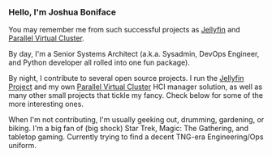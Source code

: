 ### Hello, I'm Joshua Boniface

You may remember me from such successful projects as [Jellyfin](/jellyfin) and [Parallel Virtual Cluster](/parallelvirtualcluster).

By day, I'm a Senior Systems Architect (a.k.a. Sysadmin, DevOps Engineer, and Python developer all rolled into one fun package).

By night, I contribute to several open source projects. I run the [Jellyfin Project](https://jellyfin.org) and my own [Parallel Virtual Cluster](https://docs.parallelvirtualcluster.org) HCI manager solution, as well as many other small projects that tickle my fancy. Check below for some of the more interesting ones.

When I'm not contributing, I'm usually geeking out, drumming, gardening, or biking. I'm a big fan of (big shock) Star Trek, Magic: The Gathering, and tabletop gaming. Currently trying to find a decent TNG-era Engineering/Ops uniform.

